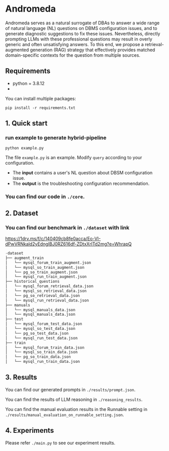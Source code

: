# Andromeda

Andromeda serves as a natural surrogate of DBAs to answer a wide range of natural language (NL) questions on DBMS configuration issues, and to generate diagnostic suggestions to fix these issues. Nevertheless, directly prompting LLMs with these professional questions may result in overly generic and often unsatisfying answers. To this end, we propose a retrieval-augmented generation (RAG) strategy that effectively provides matched domain-specific contexts for the question from multiple sources. 

## Requirements

- python = 3.8.12
- 
You can install multiple packages:

```
pip install -r requirements.txt
```


## 1. Quick start

### run example to generate hybrid-pipeline


```
python example.py
```

The file `example.py` is an example. Modify `query` according to your configuration.

- The **input** contains a user's NL question about DBSM configuration issue.
- The **output** is the troubleshooting configuration recommendation.

### You can find our code in `./core`.

## 2. Dataset

### You can find our benchmark in `./dataset` with link 

https://1drv.ms/f/c/140409cb8fe0acca/Eo-VI-dPwVRNkald2yEdngIBJ0RZ616df-ZDtxXrITd2mg?e=WhrapQ 

```python
-dataset
├── augment_train
│   └── mysql_forum_train_augment.json
│   └── mysql_so_train_augment.json
│   └── pg_so_train_augment.json
│   └── mysql_run_train_augment.json
├── historical_questions
│   └── mysql_forum_retrieval_data.json
│   └── mysql_so_retrieval_data.json
│   └── pg_so_retrieval_data.json
│   └── mysql_run_retrieval_data.json
├── manuals
│   └── mysql_manuals_data.json
│   └── mysql_manuals_data.json
├── test
│   └── mysql_forum_test_data.json
│   └── mysql_so_test_data.json
│   └── pg_so_test_data.json
│   └── mysql_run_test_data.json
├── train
│   └── mysql_forum_train_data.json
│   └── mysql_so_train_data.json
│   └── pg_so_train_data.json
│   └── mysql_run_train_data.json

```

## 3. Results

You can find our generated prompts in `./results/prompt.json`.

You can find the results of LLM reasoning in `./reasoning_results`.

You can find the manual evaluation results in the Runnable setting in `./results/manual_evaluation_on_runnable_setting.json`.

## 4. Experiments

Please refer `./main.py` to see our experiment results.
